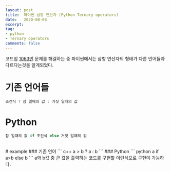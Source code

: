 ```yaml
---
layout: post
title:  파이썬 삼항 연산자 (Python Ternary operators)
date:   2020-08-08
excerpt:
tag:
- python
- Ternary operators
comments: false
---
```


코드업 [1063번](https://codeup.kr/problem.php?id=1063) 문제를 해결하는 중 파이썬에서는 삼항 연산자의 형태가 다른 언어들과 다르다는것을 알게되었다.
</br>


# 기존 언어들
``` c++
조건식 ? 참 일때의 값 : 거짓 일때의 값
```
# Python
~~~ Python
참 일때의 값 if 조건식 else 거짓 일때의 값
~~~

<br>
# example
### 기존 언어
``` c++
a > b ? a : b
```
### Python
``` python
a if a>b else b
```
a와 b값 중 큰 값을 출력하는 코드를 구현할 이런식으로 구현이 가능하다.
